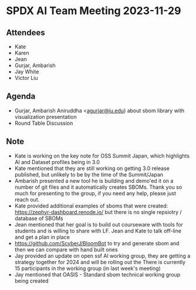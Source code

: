# SPDX AI Team Meeting 2023-11-29

## Attendees
* Kate
* Karen
* Jean
* Gurjar, Ambarish
* Jay White
* Victor Liu

## Agenda
* Gurjar, Ambarish Aniruddha <agurjar@iu.edu) about sbom library with visualization presentation
* Round Table Discussion

## Note
* Kate is working on the key note for OSS Summit Japan, which highlights AI and Dataset profiles being in 3.0
* Kate mentioned that they are still working on getting 3.0 release published, but unlikely to be by the time of the Summit/Japan
* Ambarish presented a new tool he is building and demo'ed it on a number of git files and it automatically creates SBOMs.  Thank you so much for presenting to the group, if you need any help, please just reach out.
* Kate provided additional examples of sboms that were created: https://zephyr-dashboard.renode.io/ but there is no single repsiotry / database of SBOMs
* Jean mentioned that her goal is to build out courseware with tools for students and is willing to share with LF. Jean and Kate to talk off-line and get a plan in place
* https://github.com/ScyberJ/BloomBot to try and generate sbom and then we can compare with hand built ones
* Jay provided an update on open ssf AI working group, they are getting a strategy together for 2024 and will be rolling out the  There is currently 15 participants in the working group (in last week's meeting)
* Jay mentioned that OASIS - Standard sbom technical working group being created
